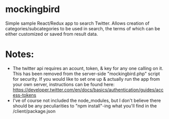 # mockingbird
Simple sample React/Redux app to search Twitter. Allows creation of categories/subcategories to be used in search, the terms of which can be either customized or saved from result data.

# Notes:
- The twitter api requires an acount, token, & key for any one calling on it. This has been removed from the server-side "mockingbird.php" script for security. If you would like to set one up & actually run the app from your own server, instructions can be found here: https://developer.twitter.com/en/docs/basics/authentication/guides/access-tokens
- I've of course not included the node_modules, but I don't believe there should be any peculiarities to "npm install"-ing what you'll find in the /client/package.json
